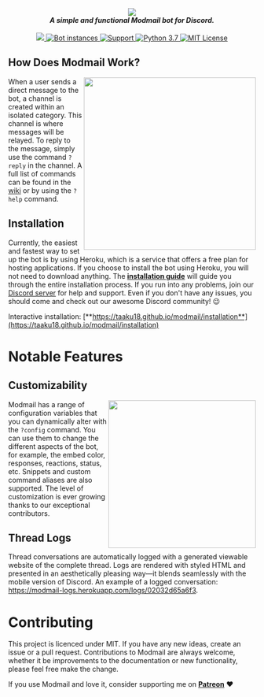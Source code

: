 <div align="center">
  <img src="https://i.imgur.com/o558Qnq.png" align="center">
  <br>
  <strong><i>A simple and functional Modmail bot for Discord.</i></strong>
  <br>
  <br>
    
  <a href="https://heroku.com/deploy?template=https://github.com/kyb3r/modmail">
    <img src="https://img.shields.io/badge/deploy_to-heroku-997FBC.svg?style=for-the-badge">
  </a>
  <a href="https://github.com/kyb3r/modmail/">	
    <img src="https://api.modmail.tk/badges/instances.svg" alt="Bot instances">	
  </a>
  <a href="https://discord.gg/j5e9p8w">
    <img src="https://img.shields.io/discord/515071617815019520.svg?style=for-the-badge&colorB=7289DA" alt="Support">
  </a>
  
  <a href="https://patreon.com/kyber">
    <img src="https://img.shields.io/badge/patreon-donate-orange.svg?style=for-the-badge" alt="Python 3.7">
  </a>
  
  <a href="https://github.com/kyb3r/modmail/blob/master/LICENSE">
    <img src="https://img.shields.io/badge/license-mit-e74c3c.svg?style=for-the-badge" alt="MIT License">
  </a>
</div>


## How Does Modmail Work?

<img src="https://i.imgur.com/GGukNDs.png" align="right" height="350">

When a user sends a direct message to the bot, a channel is created within an isolated category. This channel is where messages will be relayed. To reply to the message, simply use the command `?reply` in the channel. A full list of commands can be found in the [wiki](https://github.com/kyb3r/modmail/wiki) or by using the `?help` command.

## Installation

Currently, the easiest and fastest way to set up the bot is by using Heroku, which is a service that offers a free plan for hosting applications. If you choose to install the bot using Heroku, you will not need to download anything. The [**installation guide**](https://github.com/kyb3r/modmail/wiki/Installation) will guide you through the entire installation process. If you run into any problems, join our [Discord server](https://discord.gg/etJNHCQ) for help and support. Even if you don't have any issues, you should come and check out our awesome Discord community! :wink:

Interactive installation: [**https://taaku18.github.io/modmail/installation**](https://taaku18.github.io/modmail/installation)


# Notable Features

## Customizability

<img src="https://i.imgur.com/6L9aaNw.png" align="right" height="300">

Modmail has a range of configuration variables that you can dynamically alter with the `?config` command. You can use them to change the different aspects of the bot, for example, the embed color, responses, reactions, status, etc. Snippets and custom command aliases are also supported. The level of customization is ever growing thanks to our exceptional contributors.



## Thread Logs

Thread conversations are automatically logged with a generated viewable website of the complete thread. Logs are rendered with styled HTML and presented in an aesthetically pleasing way—it blends seamlessly with the mobile version of Discord. An example of a logged conversation: https://modmail-logs.herokuapp.com/logs/02032d65a6f3.

# Contributing

This project is licenced under MIT. If you have any new ideas, create an issue or a pull request. Contributions to Modmail are always welcome, whether it be improvements to the documentation or new functionality, please feel free make the change.

If you use Modmail and love it, consider supporting me on **[Patreon](https://www.patreon.com/kyber)** :heart:
